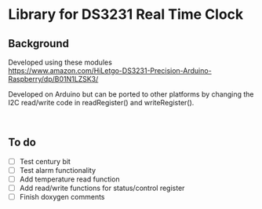 # Library for DS3231 Real Time Clock

## Background
Developed using these modules  
https://www.amazon.com/HiLetgo-DS3231-Precision-Arduino-Raspberry/dp/B01N1LZSK3/  

Developed on Arduino but can be ported to other platforms by changing the I2C read/write code in readRegister() and writeRegister().  

<br>

## To do
- [ ] Test century bit
- [ ] Test alarm functionality
- [ ] Add temperature read function
- [ ] Add read/write functions for status/control register
- [ ] Finish doxygen comments
